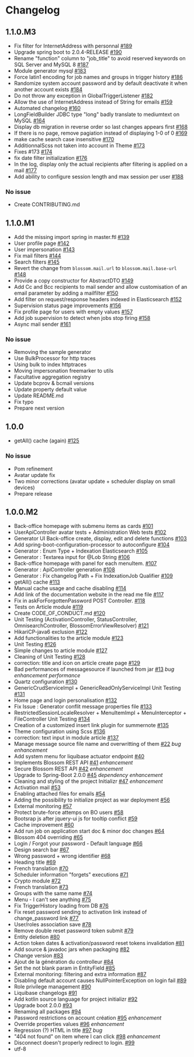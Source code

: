 # Changelog

## 1.1.0.M3
- Fix filter for InternetAddress with personnal  [#189](https://github.com/blossom-project/blossom/pull/189)
- Upgrade spring boot to 2.0.4-RELEASE [#190](https://github.com/blossom-project/blossom/pull/190)
- Rename "function" column to "job_title" to avoid reserved keywords on SQL Server and MySQL 8 [#187](https://github.com/blossom-project/blossom/pull/187)
- Module generator mysql [#183](https://github.com/blossom-project/blossom/pull/183)
- Force latin1 encoding for job names and groups in trigger history [#186](https://github.com/blossom-project/blossom/pull/186)
- Randomize system account password and by default deactivate it when another account exists [#184](https://github.com/blossom-project/blossom/pull/184)
- Do not throw any exception in GlobalTriggerListener [#182](https://github.com/blossom-project/blossom/pull/182)
- Allow the use of InternetAddress instead of String for emails [#159](https://github.com/blossom-project/blossom/issues/159)  
- Automated changelog [#160](https://github.com/blossom-project/blossom/pull/160)  
- LongFieldBuilder JDBC type &quot;long&quot; badly translate to mediumtext on MySQL [#164](https://github.com/blossom-project/blossom/pull/164)  
- Display db migration in reverse order so last changes appears first [#168](https://github.com/blossom-project/blossom/pull/168)  
- If there is no page, remove pagiation instead of displaying 1-0 of 0 [#169](https://github.com/blossom-project/blossom/pull/169)  
- make cache search case insensitive [#170](https://github.com/blossom-project/blossom/pull/170)  
- AdditionnalScss not taken into account in Theme [#173](https://github.com/blossom-project/blossom/issues/173)  
- Fixes #173 [#174](https://github.com/blossom-project/blossom/pull/174)  
- fix date filter initialization [#176](https://github.com/blossom-project/blossom/pull/176)  
- In the log, display only the actual recipients after filtering is applied on a mail [#177](https://github.com/blossom-project/blossom/pull/177)  
- Add ability to configure session length and max session per user [#188](https://github.com/blossom-project/blossom/pull/188)  

### No issue
- Create CONTRIBUTING.md


## 1.1.0.M1
- Add the missing import spring in master.ftl [#139](https://github.com/blossom-project/blossom/pull/139)  
- User profile page [#142](https://github.com/blossom-project/blossom/issues/142)  
- User impersonation [#143](https://github.com/blossom-project/blossom/issues/143)  
- Fix mail filters [#144](https://github.com/blossom-project/blossom/pull/144)  
- Search filters [#145](https://github.com/blossom-project/blossom/pull/145)  
- Revert the change from `blossom.mail.url` to `blossom.mail.base-url` [#148](https://github.com/blossom-project/blossom/pull/148)  
- Provide a copy constructor for AbstractDTO [#149](https://github.com/blossom-project/blossom/pull/149)  
- Add Cc and Bcc recipients to mail sender and allow customisation of an email parameter by adding a mailfilter [#150](https://github.com/blossom-project/blossom/pull/150)  
- Add filter on request/response headers indexed in Elasticsearch [#152](https://github.com/blossom-project/blossom/pull/152)  
- Supervision status page improvements [#156](https://github.com/blossom-project/blossom/pull/156)  
- Fix profile page for users with empty values [#157](https://github.com/blossom-project/blossom/pull/157)  
- Add job supervision to detect when jobs stop firing [#158](https://github.com/blossom-project/blossom/pull/158)  
- Async mail sender [#161](https://github.com/blossom-project/blossom/pull/161)  

### No issue
- Removing the sample generator
- Use BulkProcessor for http traces
- Using bulk to index httptraces
- Moving impersonation freemarker to utils
- Facultative aggregation registry
- Update bcprov & bcmail versions
- Update property default value
- Update README.md
- Fix typo
- Prepare next version


## 1.0.0
- getAll() cache (again) [#125](https://github.com/blossom-project/blossom/issues/125)  

### No issue
- Pom refinement
- Avatar update fix
- Two minor corrections (avatar update + scheduler display on small devices)
- Prepare release


## 1.0.0.M2
- Back-office homepage with submenu items as cards [#101](https://github.com/blossom-project/blossom/pull/101)  
- UserApiController avatar tests + Administration Web tests [#102](https://github.com/blossom-project/blossom/pull/102)  
- Generator UI Back-office create, display, edit and delete functions [#103](https://github.com/blossom-project/blossom/pull/103)  
- Add spring-boot-configuration-processor to autoconfigure [#104](https://github.com/blossom-project/blossom/pull/104)  
- Generator : Enum Type + Indexation Elasticsearch [#105](https://github.com/blossom-project/blossom/pull/105)  
- Generator : Textarea input for @Lob String [#106](https://github.com/blossom-project/blossom/pull/106)  
- Back-office homepage with panel for each menuItem. [#107](https://github.com/blossom-project/blossom/pull/107)  
- Generator : ApiController generation [#108](https://github.com/blossom-project/blossom/pull/108)  
- Generator : Fix changelog Path + Fix IndexationJob Qualifier [#109](https://github.com/blossom-project/blossom/pull/109)  
- getAll() cache [#113](https://github.com/blossom-project/blossom/issues/113)  
- Manual cache usage and cache disabling [#114](https://github.com/blossom-project/blossom/issues/114)  
- Add link of the documentation website in the read me file [#117](https://github.com/blossom-project/blossom/pull/117)  
- Fix in askForForgottenPassword POST Controller. [#118](https://github.com/blossom-project/blossom/pull/118)  
- Tests on Article module [#119](https://github.com/blossom-project/blossom/pull/119)  
- Create CODE_OF_CONDUCT.md [#120](https://github.com/blossom-project/blossom/pull/120)  
- Unit Testing (ActivationController, StatusController, OmnisearchController, BlossomErrorViewResolver) [#121](https://github.com/blossom-project/blossom/pull/121)  
- HikariCP-java6 exclusion [#122](https://github.com/blossom-project/blossom/pull/122)  
- Add functionalities to the article module [#123](https://github.com/blossom-project/blossom/pull/123)  
- Unit Testing [#126](https://github.com/blossom-project/blossom/pull/126)  
- Simple changes to article module [#127](https://github.com/blossom-project/blossom/pull/127)  
- Cleaning of Unit Testing  [#128](https://github.com/blossom-project/blossom/pull/128)  
- correction: title and icon on article create page [#129](https://github.com/blossom-project/blossom/pull/129)  
- Bad performances of messagesource if launched from jar [#13](https://github.com/blossom-project/blossom/issues/13)    *bug*  *enhancement*  *performance*  
- Quartz configuration [#130](https://github.com/blossom-project/blossom/issues/130)  
- GenericCrudServiceImpl + GenericReadOnlyServiceImpl Unit Testing [#131](https://github.com/blossom-project/blossom/pull/131)  
- Home page and login personalisation [#132](https://github.com/blossom-project/blossom/issues/132)  
- Fix Issue : Generator conflit message properties file [#133](https://github.com/blossom-project/blossom/pull/133)  
- RestrictedSessionLocaleResolver + MenuItemImpl + MenuInterceptor + FileController Unit Testing [#134](https://github.com/blossom-project/blossom/pull/134)  
- Creation of a customized insert link plugin for summernote [#135](https://github.com/blossom-project/blossom/pull/135)  
- Theme configuration using Scss [#136](https://github.com/blossom-project/blossom/issues/136)  
- correction: text input in module article [#137](https://github.com/blossom-project/blossom/pull/137)  
- Manage message source file name and overwritting of them [#22](https://github.com/blossom-project/blossom/issues/22)    *bug*  *enhancement*  
- Add system menu for liquibase actuator endpoint [#40](https://github.com/blossom-project/blossom/issues/40)  
- Implements Blossom REST API [#41](https://github.com/blossom-project/blossom/issues/41)    *enhancement*  
- Secure Blossom REST API [#42](https://github.com/blossom-project/blossom/issues/42)    *enhancement*  
- Upgrade to Spring-Boot 2.0.0 [#45](https://github.com/blossom-project/blossom/issues/45)    *dependency*  *enhancement*  
- Cleaning and styling of the project Initializr [#47](https://github.com/blossom-project/blossom/issues/47)    *enhancement*  
- Activation mail [#53](https://github.com/blossom-project/blossom/pull/53)  
- Enabling attached files for emails [#54](https://github.com/blossom-project/blossom/pull/54)  
- Adding the possibility to initialize project as war deployment [#56](https://github.com/blossom-project/blossom/pull/56)  
- External monitoring [#57](https://github.com/blossom-project/blossom/issues/57)  
- Protect brute-force attemps on BO users [#58](https://github.com/blossom-project/blossom/issues/58)  
-  Bootsrap js after jquery-ui js for tooltip conflict  [#59](https://github.com/blossom-project/blossom/pull/59)  
- Cache improvement [#60](https://github.com/blossom-project/blossom/pull/60)  
- Add run job on application start doc &amp; minor doc changes [#64](https://github.com/blossom-project/blossom/pull/64)  
- Blossom 404 overriding [#65](https://github.com/blossom-project/blossom/issues/65)  
- Login / Forgot your password - Default language [#66](https://github.com/blossom-project/blossom/issues/66)  
- Design search bar  [#67](https://github.com/blossom-project/blossom/issues/67)  
- Wrong password + wrong identifier [#68](https://github.com/blossom-project/blossom/issues/68)  
- Heading title [#69](https://github.com/blossom-project/blossom/issues/69)  
- French translation [#70](https://github.com/blossom-project/blossom/issues/70)  
- Scheduler information &quot;forgets&quot; executions [#71](https://github.com/blossom-project/blossom/issues/71)  
- Crypto module [#72](https://github.com/blossom-project/blossom/pull/72)  
- French translation [#73](https://github.com/blossom-project/blossom/issues/73)  
- Groups with the same name [#74](https://github.com/blossom-project/blossom/issues/74)  
- Menu - I can&#39;t see anything [#75](https://github.com/blossom-project/blossom/issues/75)  
- Fix TriggerHistory loading from DB [#76](https://github.com/blossom-project/blossom/pull/76)  
- Fix reset password sending to activation link instead of change_password link [#77](https://github.com/blossom-project/blossom/pull/77)  
- User/roles association save [#78](https://github.com/blossom-project/blossom/issues/78)  
- Remove double reset password token submit [#79](https://github.com/blossom-project/blossom/pull/79)  
- Entity deletion [#80](https://github.com/blossom-project/blossom/issues/80)  
- Action token dates &amp; activation/password reset tokens invalidation [#81](https://github.com/blossom-project/blossom/pull/81)  
- Add source &amp; javadoc jars when packaging [#82](https://github.com/blossom-project/blossom/pull/82)  
- Change version [#83](https://github.com/blossom-project/blossom/pull/83)  
- Ajout de la génération du controlleur [#84](https://github.com/blossom-project/blossom/pull/84)  
- Set the not blank param in EntityField [#85](https://github.com/blossom-project/blossom/pull/85)  
- External monitoring: filtering and extra information [#87](https://github.com/blossom-project/blossom/issues/87)  
- Disabling default account causes NullPointerException on login fail [#89](https://github.com/blossom-project/blossom/issues/89)  
- Role privilege management [#90](https://github.com/blossom-project/blossom/issues/90)  
- Liquibase changelogs [#91](https://github.com/blossom-project/blossom/pull/91)  
- Add kotlin source language for project initializr [#92](https://github.com/blossom-project/blossom/pull/92)  
- Upgrade boot 2.0.0 [#93](https://github.com/blossom-project/blossom/pull/93)  
- Renaming all packages [#94](https://github.com/blossom-project/blossom/pull/94)  
- Password restrictions on account création [#95](https://github.com/blossom-project/blossom/issues/95)    *enhancement*  
- Override properties values [#96](https://github.com/blossom-project/blossom/issues/96)    *enhancement*  
- Regression (?) HTML in title [#97](https://github.com/blossom-project/blossom/issues/97)    *bug*  
- &quot;404 not found&quot; on item where I can click [#98](https://github.com/blossom-project/blossom/issues/98)    *enhancement*  
- Disconnect doesn&#39;t properly redirect to login. [#99](https://github.com/blossom-project/blossom/issues/99)  
-  utf-8  

